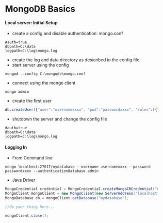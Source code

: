 # MongoDB Basics

####  Local server: Initial Setup
- create a config and disable authentication: mongo.conf
```
#auth=true
dbpath=C:\data
logpath=C:\log\mongo.log
```
- create the log and data directory as desicribed in the config file
- start server using the config
```
mongod --config C:\mongodb\mongo.conf
```
- connect using the mongo client
```
mongo admin
```
- create the first user
```javascript
db.createUser({"user":"usernamexxxx", "pwd":"passwordxxxx", "roles":[{"role":"dbOwner", "db":"mydatabase"}]});
```
- shutdown the server and change the config file
```
#auth=true
dbpath=C:\data
logpath=C:\log\mongo.log
```

#### Logging In
- From Command line
```
mongo localhost:27017/mydatabase --username usernamexxxx --password passwordxxxx --authenticationDatabase admin
```
- Java Driver
```java
MongoCredential credential = MongoCredential.createMongoCRCredential("usernamexxxx", "admin", "passwordxxxx".toCharArray());
MongoClient mongoClient = new MongoClient(new ServerAddress("localhost"), Arrays.asList(credential));
MongoDatabase db = mongoClient.getDatabase("mydatabase");

//do your thing here...

mongoClient.close();
```
